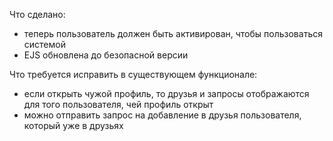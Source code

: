 Что сделано:
- теперь пользователь должен быть активирован, чтобы пользоваться системой
- EJS обновлена до безопасной версии

Что требуется исправить в существующем функционале:
- если открыть чужой профиль, то друзья и запросы отображаются для того пользователя, чей профиль открыт
- можно отправить запрос на добавление в друзья пользователя, который уже в друзьях

